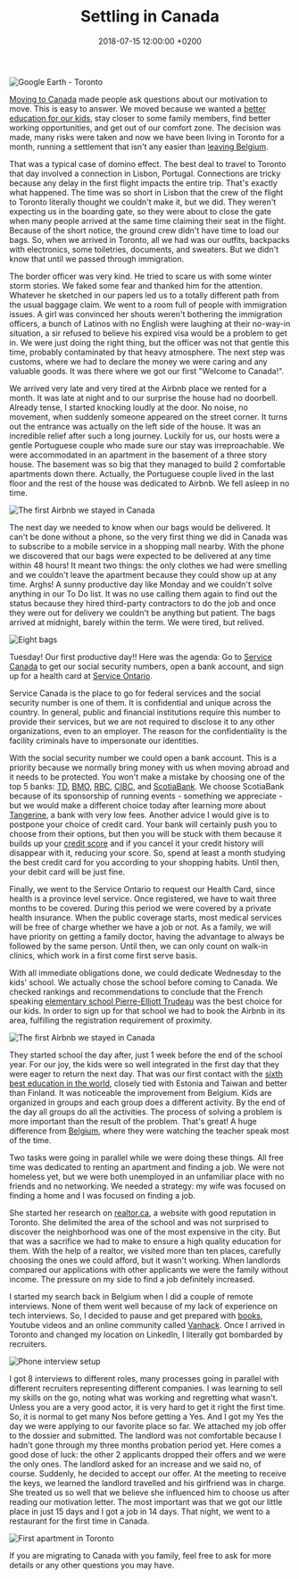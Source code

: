 ﻿---
layout: post
title:  "Settling in Canada"
date: 2018-07-15 12:00:00 +0200
image: /images/posts/canada-globe.jpg
categories: canada
---

![Google Earth - Toronto](/images/posts/canada-globe.jpg)

[Moving to Canada][2018-06-15] made people ask questions about our motivation to move. This is easy to answer. We moved because we wanted a [better education for our kids][pisa-2015], stay closer to some family members, find better working opportunities, and get out of our comfort zone. The decision was made, many risks were taken and now we have been living in Toronto for a month, running a settlement that isn't any easier than [leaving Belgium][Belgium].

<!-- more -->

That was a typical case of domino effect. The best deal to travel to Toronto that day involved a connection in Lisbon, Portugal. Connections are tricky because any delay in the first flight impacts the entire trip. That's exactly what happened. The time was so short in Lisbon that the crew of the flight to Toronto literally thought we couldn't make it, but we did. They weren't expecting us in the boarding gate, so they were about to close the gate when many people arrived at the same time claiming their seat in the flight. Because of the short notice, the ground crew didn't have time to load our bags. So, when we arrived in Toronto, all we had was our outfits, backpacks with electronics, some toiletries, documents, and sweaters. But we didn't know that until we passed through immigration.

The border officer was very kind. He tried to scare us with some winter storm stories. We faked some fear and thanked him for the attention. Whatever he sketched in our papers led us to a totally different path from the usual baggage claim. We went to a room full of people with immigration issues. A girl was convinced her shouts weren't bothering the immigration officers, a bunch of Latinos with no English were laughing at their no-way-in situation, a sir refused to believe his expired visa would be a problem to get in. We were just doing the right thing, but the officer was not that gentle this time, probably contaminated by that heavy atmosphere. The next step was customs, where we had to declare the money we were caring and any valuable goods. It was there where we got our first "Welcome to Canada!".

We arrived very late and very tired at the Airbnb place we rented for a month. It was late at night and to our surprise the house had no doorbell. Already tense, I started knocking loudly at the door. No noise, no movement, when suddenly someone appeared on the street corner. It turns out the entrance was actually on the left side of the house. It was an incredible relief after such a long journey. Luckily for us, our hosts were a gentle Portuguese couple who made sure our stay was irreproachable. We were accommodated in an apartment in the basement of a three story house. The basement was so big that they managed to build 2 comfortable apartments down there. Actually, the Portuguese couple lived in the last floor and the rest of the house was dedicated to Airbnb. We fell asleep in no time.

![The first Airbnb we stayed in Canada](/images/posts/airbnb-canada.jpg)

The next day we needed to know when our bags would be delivered. It can't be done without a phone, so the very first thing we did in Canada was to subscribe to a mobile service in a shopping mall nearby. With the phone we discovered that our bags were expected to be delivered at any time within 48 hours! It meant two things: the only clothes we had were smelling and we couldn't leave the apartment because they could show up at any time. Arghs! A sunny productive day like Monday and we couldn't solve anything in our To Do list. It was no use calling them again to find out the status because they hired third-party contractors to do the job and once they were out for delivery we couldn't be anything but patient. The bags arrived at midnight, barely within the term. We were tired, but relived.

![Eight bags](/images/posts/canada-bags.jpg)

Tuesday! Our first productive day!! Here was the agenda: Go to [Service Canada][service-canada] to get our social security numbers, open a bank account, and sign up for a health card at [Service Ontario][service-ontario].

Service Canada is the place to go for federal services and the social security number is one of them. It is confidential and unique across the country. In general, public and financial institutions require this number to provide their services, but we are not required to disclose it to any other organizations, even to an employer. The reason for the confidentiality is the facility criminals have to impersonate our identities.

With the social security number we could open a bank account. This is a priority because we normally bring money with us when moving abroad and it needs to be protected. You won't make a mistake by choosing one of the top 5 banks: [TD], [BMO], [RBC], [CIBC], and [ScotiaBank]. We choose ScotiaBank because of its sponsorship of running events - something we appreciate - but we would make a different choice today after learning more about [Tangerine], a bank with very low fees. Another advice I would give is to postpone your choice of credit card. Your bank will certainly push you to choose from their options, but then you will be stuck with them because it builds up your [credit score][credit-score] and if you cancel it your credit history will disappear with it, reducing your score. So, spend at least a month studying the best credit card for you according to your shopping habits. Until then, your debit card will be just fine.

Finally, we went to the Service Ontario to request our Health Card, since health is a province level service. Once registered, we have to wait three months to be covered. During this period we were covered by a private health insurance. When the public coverage starts, most medical services will be free of charge whether we have a job or not. As a family, we will have priority on getting a family doctor, having the advantage to always be followed by the same person. Until then, we can only count on walk-in clinics, which work in a first come first serve basis.

With all immediate obligations done, we could dedicate Wednesday to the kids' school. We actually chose the school before coming to Canada. We checked rankings and recommendations to conclude that the French speaking [elementary school Pierre-Elliott Trudeau][pet] was the best choice for our kids. In order to sign up for that school we had to book the Airbnb in its area, fulfilling the registration requirement of proximity.

![The first Airbnb we stayed in Canada](/images/posts/ecole-pierre-elliott-trudeau.jpg)

They started school the day after, just 1 week before the end of the school year. For our joy, the kids were so well integrated in the first day that they were eager to return the next day. That was our first contact with the [sixth best education in the world][pisa-2015], closely tied with Estonia and Taiwan and better than Finland. It was noticeable the improvement from Belgium. Kids are organized in groups and each group does a different activity. By the end of the day all groups do all the activities. The process of solving a problem is more important than the result of the problem. That's great! A huge difference from [Belgium], where they were watching the teacher speak most of the time.

Two tasks were going in parallel while we were doing these things. All free time was dedicated to renting an apartment and finding a job. We were not homeless yet, but we were both unemployed in an unfamiliar place with no friends and no networking. We needed a strategy: my wife was focused on finding a home and I was focused on finding a job.

She started her research on [realtor.ca], a website with good reputation in Toronto. She delimited the area of the school and was not surprised to discover the neighborhood was one of the most expensive in the city. But that was a sacrifice we had to make to ensure a high quality education for them. With the help of a realtor, we visited more than ten places, carefully choosing the ones we could afford, but it wasn't working. When landlords compared our applications with other applicants we were the family without income. The pressure on my side to find a job definitely increased.

I started my search back in Belgium when I did a couple of remote interviews. None of them went well because of my lack of experience on tech interviews. So, I decided to pause and get prepared with [books], Youtube videos and an online community called [Vanhack]. Once I arrived in Toronto and changed my location on LinkedIn, I literally got bombarded by recruiters.

![Phone interview setup](/images/posts/phone-interview.jpg)

I got 8 interviews to different roles, many processes going in parallel with different recruiters representing different companies. I was learning to sell my skills on the go, noting what was working and regretting what wasn't. Unless you are a very good actor, it is very hard to get it right the first time. So, it is normal to get many Nos before getting a Yes. And I got my Yes the day we were applying to our favorite place so far. We attached my job offer to the dossier and submitted. The landlord was not comfortable because I hadn't gone through my three months probation period yet. Here comes a good dose of luck: the other 2 applicants dropped their offers and we were the only ones. The landlord asked for an increase and we said no, of course. Suddenly, he decided to accept our offer. At the meeting to receive the keys, we learned the landlord travelled and his girlfriend was in charge. She treated us so well that we believe she influenced him to choose us after reading our motivation letter. The most important was that we got our little place in just 15 days and I got a job in 14 days. That night, we went to a restaurant for the first time in Canada.

![First apartment in Toronto](/images/posts/first-apartment-canada.jpg)

If you are migrating to Canada with you family, feel free to ask for more details or any other questions you may have.

[2018-06-15]: /2018/06/moving-canada.html
[Belgium]: /2018/06/moving-canada.html
[BMO]: https://www.bmo.ca
[books]: https://www.amazon.com/gp/product/0984782850/ref=as_li_qf_asin_il_tl?ie=UTF8&tag=htmfilho04-20&creative=9325&linkCode=as2&creativeASIN=0984782850&linkId=f077ff58fab9ea8544bba0da0acddd3e
[CIBC]: https://www.cibc.com
[credit-score]: https://en.wikipedia.org/wiki/Credit_score
[LinkedIn]: https://www.linkedin.com
[pet]: https://csviamonde.ca/nos-ecoles/trouver-une-ecole/fiche-ecole/ecole-elementaire-pierre-elliott-trudeau/
[pisa-2015]: http://gpseducation.oecd.org/CountryProfile?primaryCountry=CAN&treshold=10&topic=PI
[RBC]: https://www.rbc.com
[realtor.ca]: https://www.realtor.ca
[ScotiaBank]: https://www.scotiabank.com/ca/
[service-canada]: https://www.canada.ca/en/employment-social-development/corporate/portfolio/service-canada.html
[service-ontario]: https://www.ontario.ca/page/serviceontario
[Tangerine]: https://www.tangerine.ca/en
[TD]: https://www.td.ca
[Vanhack]: https://www.vanhack.com
